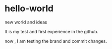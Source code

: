 # hello-world
new world and ideas

It is my test and first experience in the github.

now , I am testing the brand and commit changes.
